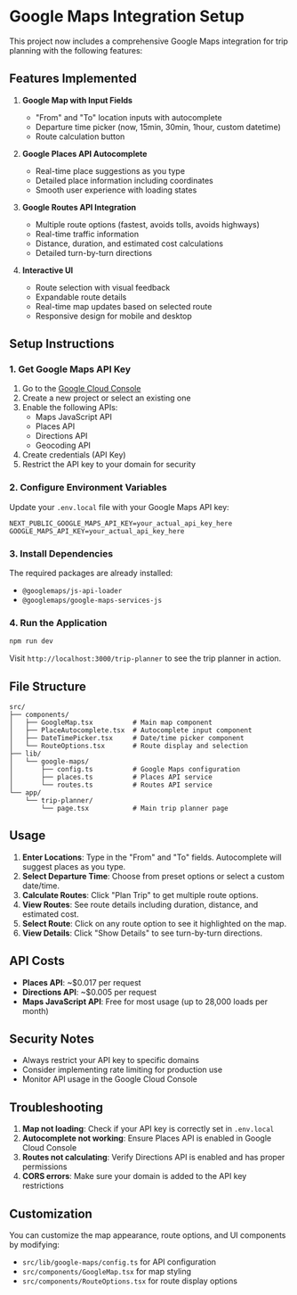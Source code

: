 # Google Maps Integration Setup

This project now includes a comprehensive Google Maps integration for trip planning with the following features:

## Features Implemented

1. **Google Map with Input Fields**
   - "From" and "To" location inputs with autocomplete
   - Departure time picker (now, 15min, 30min, 1hour, custom datetime)
   - Route calculation button

2. **Google Places API Autocomplete**
   - Real-time place suggestions as you type
   - Detailed place information including coordinates
   - Smooth user experience with loading states

3. **Google Routes API Integration**
   - Multiple route options (fastest, avoids tolls, avoids highways)
   - Real-time traffic information
   - Distance, duration, and estimated cost calculations
   - Detailed turn-by-turn directions

4. **Interactive UI**
   - Route selection with visual feedback
   - Expandable route details
   - Real-time map updates based on selected route
   - Responsive design for mobile and desktop

## Setup Instructions

### 1. Get Google Maps API Key

1. Go to the [Google Cloud Console](https://console.cloud.google.com/)
2. Create a new project or select an existing one
3. Enable the following APIs:
   - Maps JavaScript API
   - Places API
   - Directions API
   - Geocoding API
4. Create credentials (API Key)
5. Restrict the API key to your domain for security

### 2. Configure Environment Variables

Update your `.env.local` file with your Google Maps API key:

```env
NEXT_PUBLIC_GOOGLE_MAPS_API_KEY=your_actual_api_key_here
GOOGLE_MAPS_API_KEY=your_actual_api_key_here
```

### 3. Install Dependencies

The required packages are already installed:
- `@googlemaps/js-api-loader`
- `@googlemaps/google-maps-services-js`

### 4. Run the Application

```bash
npm run dev
```

Visit `http://localhost:3000/trip-planner` to see the trip planner in action.

## File Structure

```
src/
├── components/
│   ├── GoogleMap.tsx          # Main map component
│   ├── PlaceAutocomplete.tsx  # Autocomplete input component
│   ├── DateTimePicker.tsx     # Date/time picker component
│   └── RouteOptions.tsx       # Route display and selection
├── lib/
│   └── google-maps/
│       ├── config.ts          # Google Maps configuration
│       ├── places.ts          # Places API service
│       └── routes.ts          # Routes API service
└── app/
    └── trip-planner/
        └── page.tsx           # Main trip planner page
```

## Usage

1. **Enter Locations**: Type in the "From" and "To" fields. Autocomplete will suggest places as you type.
2. **Select Departure Time**: Choose from preset options or select a custom date/time.
3. **Calculate Routes**: Click "Plan Trip" to get multiple route options.
4. **View Routes**: See route details including duration, distance, and estimated cost.
5. **Select Route**: Click on any route option to see it highlighted on the map.
6. **View Details**: Click "Show Details" to see turn-by-turn directions.

## API Costs

- **Places API**: ~$0.017 per request
- **Directions API**: ~$0.005 per request
- **Maps JavaScript API**: Free for most usage (up to 28,000 loads per month)

## Security Notes

- Always restrict your API key to specific domains
- Consider implementing rate limiting for production use
- Monitor API usage in the Google Cloud Console

## Troubleshooting

1. **Map not loading**: Check if your API key is correctly set in `.env.local`
2. **Autocomplete not working**: Ensure Places API is enabled in Google Cloud Console
3. **Routes not calculating**: Verify Directions API is enabled and has proper permissions
4. **CORS errors**: Make sure your domain is added to the API key restrictions

## Customization

You can customize the map appearance, route options, and UI components by modifying:
- `src/lib/google-maps/config.ts` for API configuration
- `src/components/GoogleMap.tsx` for map styling
- `src/components/RouteOptions.tsx` for route display options
